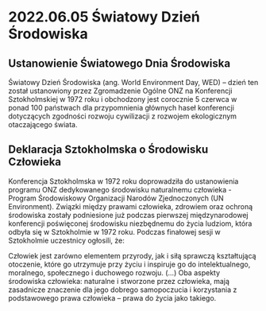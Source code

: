 # 2022.06.05 Światowy Dzień Środowiska


## Ustanowienie Światowego Dnia Środowiska

Światowy Dzień Środowiska (ang. World Environment Day, WED) – dzień ten został ustanowiony przez Zgromadzenie Ogólne ONZ na Konferencji Sztokholmskiej w 1972 roku i obchodzony jest corocznie 5 czerwca w ponad 100 państwach dla przypomnienia głównych haseł konferencji dotyczących zgodności rozwoju cywilizacji z rozwojem ekologicznym otaczającego świata.

## Deklaracja Sztokholmska o Środowisku Człowieka

Konferencja Sztokholmska w 1972 roku doprowadziła do ustanowienia programu ONZ dedykowanego środowisku naturalnemu człowieka - Program Środowiskowy Organizacji Narodów Zjednoczonych (UN Environment). Związki między prawami człowieka, zdrowiem oraz ochroną środowiska zostały podniesione już podczas pierwszej międzynarodowej konferencji poświęconej środowisku niezbędnemu do życia ludziom, która odbyła się w Sztokholmie w 1972 roku. Podczas finałowej sesji w Sztokholmie uczestnicy ogłosili, że:

Człowiek jest zarówno elementem przyrody, jak i siłą sprawczą kształtującą otoczenie, które go utrzymuje przy życiu i inspiruje go do intelektualnego, moralnego, społecznego i duchowego rozwoju. (...) Oba aspekty środowiska człowieka: naturalne i stworzone przez człowieka, mają zasadnicze znaczenie dla jego dobrego samopoczucia i korzystania z podstawowego prawa człowieka – prawa do życia jako takiego.